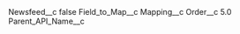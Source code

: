<?xml version="1.0" encoding="UTF-8"?>
<CustomMetadata xmlns="http://soap.sforce.com/2006/04/metadata" xmlns:xsi="http://www.w3.org/2001/XMLSchema-instance" xmlns:xsd="http://www.w3.org/2001/XMLSchema">
    <label>Newsfeed__c</label>
    <protected>false</protected>
    <values>
        <field>Field_to_Map__c</field>
        <value xsi:nil="true"/>
    </values>
    <values>
        <field>Mapping__c</field>
        <value xsi:nil="true"/>
    </values>
    <values>
        <field>Order__c</field>
        <value xsi:type="xsd:double">5.0</value>
    </values>
    <values>
        <field>Parent_API_Name__c</field>
        <value xsi:nil="true"/>
    </values>
</CustomMetadata>

